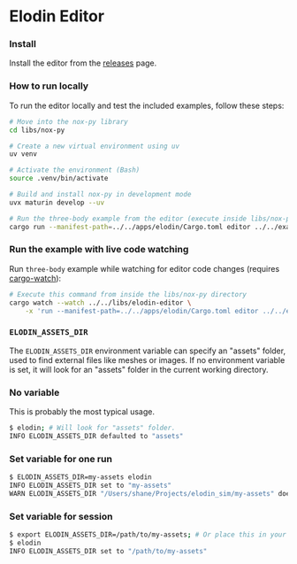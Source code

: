 # Elodin Editor

### Install
Install the editor from the [releases](https://github.com/elodin-sys/elodin/releases) page.

### How to run locally
To run the editor locally and test the included examples, follow these steps:

```bash
# Move into the nox-py library
cd libs/nox-py

# Create a new virtual environment using uv
uv venv

# Activate the environment (Bash)
source .venv/bin/activate

# Build and install nox-py in development mode
uvx maturin develop --uv

# Run the three-body example from the editor (execute inside libs/nox-py)
cargo run --manifest-path=../../apps/elodin/Cargo.toml editor ../../examples/three-body/main.py
```

### Run the example with live code watching
Run `three-body` example while watching for editor code changes (requires [cargo-watch](https://crates.io/crates/cargo-watch)):

```bash
# Execute this command from inside the libs/nox-py directory
cargo watch --watch ../../libs/elodin-editor \
    -x 'run --manifest-path=../../apps/elodin/Cargo.toml editor ../../examples/three-body/main.py'
```

### `ELODIN_ASSETS_DIR`

The `ELODIN_ASSETS_DIR` environment variable can specify an "assets" folder,
used to find external files like meshes or images. If no environment variable is
set, it will look for an "assets" folder in the current working directory.

### No variable
This is probably the most typical usage.
```sh
$ elodin; # Will look for "assets" folder.
INFO ELODIN_ASSETS_DIR defaulted to "assets"
```
### Set variable for one run
```sh
$ ELODIN_ASSETS_DIR=my-assets elodin
INFO ELODIN_ASSETS_DIR set to "my-assets"
WARN ELODIN_ASSETS_DIR "/Users/shane/Projects/elodin_sim/my-assets" does not exist.
```
### Set variable for session
```sh
$ export ELODIN_ASSETS_DIR=/path/to/my-assets; # Or place this in your shell's rc file.
$ elodin
INFO ELODIN_ASSETS_DIR set to "/path/to/my-assets"
```

